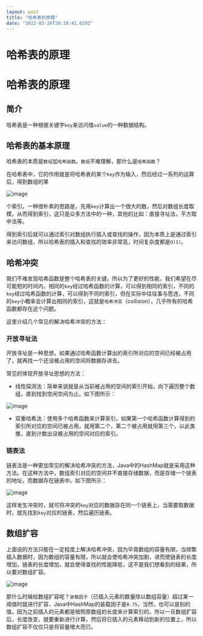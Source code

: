 ```yaml
---
layout: post
title: "哈希表的原理"
date: "2022-03-26T20:18:41.029Z"
---
```

哈希表的原理
======

哈希表的原理
======

简介
--

哈希表是一种根据关键字`key`来访问值`value`的一种数据结构。

哈希表的基本原理
--------

哈希表的本质是`数组`加`哈希函数`。`数组`不难理解，那什么是`哈希函数`？

在哈希表中，它的作用就是将哈希表的某个`key`作为输入，然后经过一系列的运算后，得到数组的某

![image](https://img2022.cnblogs.com/blog/2153098/202203/2153098-20220326184150748-1299910149.jpg)

个索引。一种很朴素的思路是，先用`key`计算出一个很大的数，然后对数组长度取模，从而得到索引，这只是众多方法中的一种，其他的比如：直接寻址法，平方取中法等。

得到索引后就可以通过索引对数组执行插入或查找的操作，因为本质上是通过索引来访问数组，所以哈希表的插入和查找的效率非常高，时间复杂度都是`O(1)`。

哈希冲突
----

我们不难发现哈希函数是整个哈希表的关键。所以为了更好的性能，我们希望在尽可能短的时间内，相同的`key`经过哈希函数的计算，可以得到相同的索引，不同的`key`经过哈希函数的计算，可以得到不同的索引，但在实际中往往事与愿违，不同的`key`小概率会计算出相同的索引，这就是`哈希冲突`（collision），几乎所有的哈希函数都存在这个问题。

这里介绍几个常见的解决哈希冲突的方法：

### 开放寻址法

开放寻址是一种思想，如果通过哈希函数计算出的索引所对应的空间已经被占用了，就再找一个还没被占用的空间将数据存进去。

常见的体现开放寻址思想的方法：

*   线性探测法：简单来说就是从当前被占用的空间的索引开始，向下遍历整个数组，直到找到空闲空间为止。如下图所示：

![image](https://img2022.cnblogs.com/blog/2153098/202203/2153098-20220326184211089-1400065035.png)

*   双重哈希法：使用多个哈希函数来计算索引，如果第一个哈希函数计算得到的索引所对应的空间已被占用，就用第二个，第二个被占用就用第三个，以此类推，直到计数出没被占用的空间对应的索引。

### 链表法

链表法是一种更加常见的解决哈希冲突的方法，Java中的HashMap就是采用这种方法。在这种方法中，数组索引对应的空间并不直接存储数据，而是存储一个链表的地址，而数据存在链表中。如下图所示：

![image](https://img2022.cnblogs.com/blog/2153098/202203/2153098-20220326184225225-487662689.png)

这样发生冲突时，就可将冲突的`key`对应的数据存在同一个链表上，当需要取数据时，就先找到`key`对应的链表，然后遍历链表。

数组扩容
----

上面说的方法只能在一定程度上解决哈希冲突，因为毕竟数组的容量有限，当频繁插入数据时，因为数组的容量有限，所以就会使哈希冲突加剧，进而使链表的长度增加，链表的长度增加，就会使得查找的性能降低，这不是我们想看到的结果，所以要对数组扩容。

![image](https://img2022.cnblogs.com/blog/2153098/202203/2153098-20220326192343551-607495619.png)

那什么时候给数组扩容呢？`装载因子`（已插入元素的数量除以数组容量）超过某一阈值时就进行扩容，Java中HashMap的装载因子是`0.75`，当然，也可以是别的值。因为之前插入的元素都是按照原数组的长度来计算索引的，所以一旦数组扩容后，长度改变，就要重新进行计算，然后将已插入的元素移动到新的位置上，所以数组扩容不仅仅只是将容量增大而已。